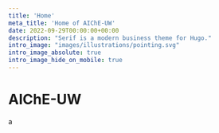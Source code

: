 ```yaml
---
title: 'Home'
meta_title: 'Home of AIChE-UW'
date: 2022-09-29T00:00:00+00:00
description: "Serif is a modern business theme for Hugo."
intro_image: "images/illustrations/pointing.svg"
intro_image_absolute: true
intro_image_hide_on_mobile: true
---
```


# AIChE-UW

a